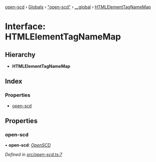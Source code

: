 [open-scd](../README.md) › [Globals](../globals.md) › ["open-scd"](../modules/_open_scd_.md) › [__global](../modules/_open_scd_.__global.md) › [HTMLElementTagNameMap](_open_scd_.__global.htmlelementtagnamemap.md)

# Interface: HTMLElementTagNameMap

## Hierarchy

* **HTMLElementTagNameMap**

## Index

### Properties

* [open-scd](_open_scd_.__global.htmlelementtagnamemap.md#open-scd)

## Properties

###  open-scd

• **open-scd**: *[OpenSCD](../classes/_open_scd_.openscd.md)*

*Defined in [src/open-scd.ts:7](https://github.com/openscd/open-scd/blob/f0117a7/src/open-scd.ts#L7)*
